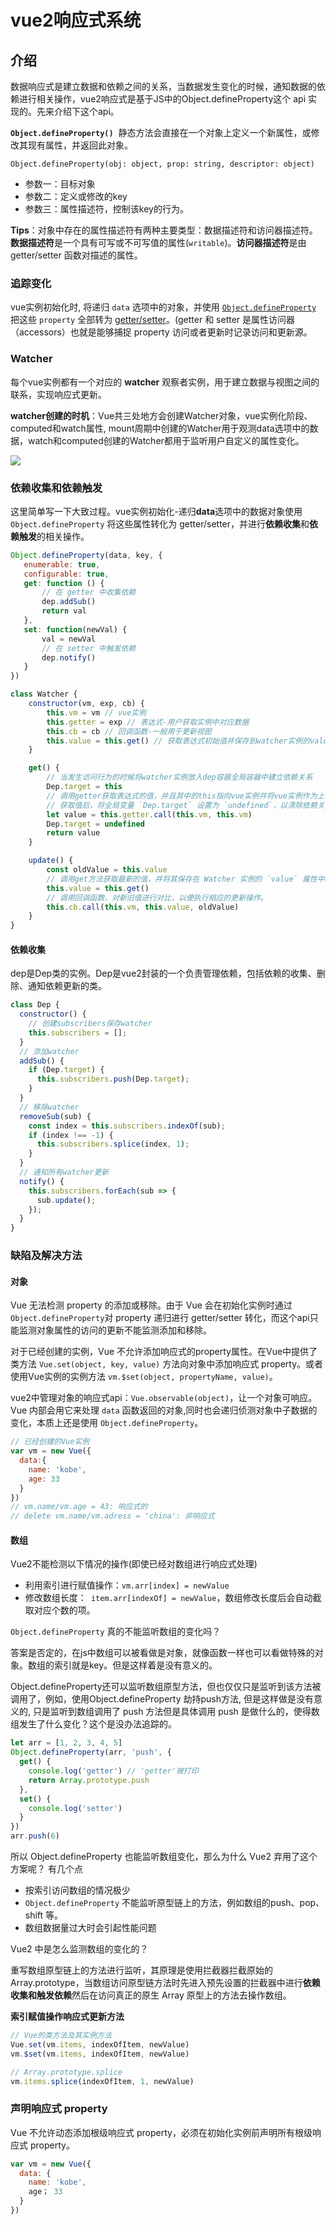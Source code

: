 # vue2响应式系统

## 介绍

数据响应式是建立数据和依赖之间的关系，当数据发生变化的时候，通知数据的依赖进行相关操作，vue2响应式是基于JS中的Object.defineProperty这个 api 实现的。先来介绍下这个api。

**`Object.defineProperty()`**  静态方法会直接在一个对象上定义一个新属性，或修改其现有属性，并返回此对象。

`Object.defineProperty(obj: object, prop: string, descriptor: object)
`
- 参数一：目标对象
- 参数二：定义或修改的key
- 参数三：属性描述符，控制该key的行为。

**Tips**：对象中存在的属性描述符有两种主要类型：数据描述符和访问器描述符。**数据描述符**是一个具有可写或不可写值的属性(`writable`)。**访问器描述符**是由 getter/setter 函数对描述的属性。

### 追踪变化
vue实例初始化时, 将递归 `data` 选项中的对象，并使用 [`Object.defineProperty`](https://developer.mozilla.org/zh-CN/docs/Web/JavaScript/Reference/Global_Objects/Object/defineProperty) 把这些 `property` 全部转为 [getter/setter](https://developer.mozilla.org/zh-CN/docs/Web/JavaScript/Guide/Working_with_Objects#定义_getters_与_setters)。(getter 和 setter 是属性访问器（accessors）也就是能够捕捉 property 访问或者更新时记录访问和更新源。

### Watcher
每个vue实例都有一个对应的 **watcher** 观察者实例，用于建立数据与视图之间的联系，实现响应式更新。

**watcher创建的时机**：Vue共三处地方会创建Watcher对象，vue实例化阶段、computed和watch属性, mount周期中创建的Watcher用于观测data选项中的数据，watch和computed创建的Watcher都用于监听用户自定义的属性变化。

![](/Snipaste_2024-04-13_14-25-25.png)

### 依赖收集和依赖触发
这里简单写一下大致过程。vue实例初始化-递归**data**选项中的数据对象使用 `Object.defineProperty` 将这些属性转化为 getter/setter，并进行**依赖收集**和**依赖触发**的相关操作。

```js
Object.defineProperty(data, key, {
   enumerable: true,
   configurable: true,
   get: function () {
       // 在 getter 中收集依赖
       dep.addSub()
       return val
   },
   set: function(newVal) {
       val = newVal
       // 在 setter 中触发依赖
       dep.notify()
   }
}) 
```
```js
class Watcher {
    constructor(vm, exp, cb) {
        this.vm = vm // vue实例
        this.getter = exp // 表达式-用户获取实例中对应数据
        this.cb = cb // 回调函数-一般用于更新视图
        this.value = this.get() // 获取表达式初始值并保存到watcher实例的value中
    }

    get() {
        // 当发生访问行为的时候将watcher实例放入dep容器全局容器中建立依赖关系
        Dep.target = this 
        // 调用getter获取表达式的值，并且其中的this指向vue实例并将vue实例作为上下文传入，表达式可以正确访问到 Vue 实例的数据。
        // 获取值后，将全局变量 `Dep.target` 设置为 `undefined`，以清除依赖关系，避免影响后续的数据访问。因为这个这个依赖已经被保存到dep中了，这个过程发生在依赖收集阶段。
        let value = this.getter.call(this.vm, this.vm) 
        Dep.target = undefined 
        return value
    }

    update() {
        const oldValue = this.value
        // 调用get方法获取最新的值，并将其保存在 Watcher 实例的 `value` 属性中。
        this.value = this.get()
        // 调用回调函数，对新旧值进行对比，以便执行相应的更新操作。
        this.cb.call(this.vm, this.value, oldValue)
    }
}

```
#### 依赖收集
dep是Dep类的实例。Dep是vue2封装的一个负责管理依赖，包括依赖的收集、删除、通知依赖更新的类。

```js
class Dep {
  constructor() {
    // 创建subscribers保存watcher
    this.subscribers = [];
  }
  // 添加watcher
  addSub() {
    if (Dep.target) {
      this.subscribers.push(Dep.target);
    }
  }
  // 移除watcher
  removeSub(sub) {
    const index = this.subscribers.indexOf(sub);
    if (index !== -1) {
      this.subscribers.splice(index, 1);
    }
  }
  // 通知所有watcher更新
  notify() {
    this.subscribers.forEach(sub => {
      sub.update();
    });
  }
}
```

### 缺陷及解决方法

#### 对象

Vue 无法检测 property 的添加或移除。由于 Vue 会在初始化实例时通过`Object.defineProperty`对 property 递归进行 getter/setter 转化，而这个api只能监测对象属性的访问的更新不能监测添加和移除。

对于已经创建的实例，Vue 不允许添加响应式的property属性。在Vue中提供了类方法 `Vue.set(object, key, value)` 方法向对象中添加响应式 property。或者使用Vue实例的实例方法  `vm.$set(object, propertyName, value)`。

vue2中管理对象的响应式api：`Vue.observable(object)`，让一个对象可响应。Vue 内部会用它来处理 `data` 函数返回的对象,同时也会递归侦测对象中子数据的变化，本质上还是使用 `Object.defineProperty`。

```js
// 已经创建的Vue实例
var vm = new Vue({
  data:{
    name: 'kobe',
    age: 33
  }
})
// vm.name/vm.age = 43: 响应式的
// delete vm.name/vm.adress = 'china': 非响应式
```

#### 数组

Vue2不能检测以下情况的操作(即使已经对数组进行响应式处理)

- 利用索引进行赋值操作：`vm.arr[index] = newValue`
- 修改数组长度：` item.arr[indexOf] = newValue`，数组修改长度后会自动截取对应个数的项。

`Object.defineProperty` 真的不能监听数组的变化吗？

答案是否定的，在js中数组可以被看做是对象，就像函数一样也可以看做特殊的对象。数组的索引就是key。但是这样着是没有意义的。

Object.defineProperty还可以监听数组原型方法，但也仅仅只是监听到该方法被调用了，例如，使用Object.defineProperty 劫持push方法, 但是这样做是没有意义的, 只是监听到数组调用了 push 方法但是具体调用 push 是做什么的，使得数组发生了什么变化？这个是没办法追踪的。


```js
let arr = [1, 2, 3, 4, 5]
Object.defineProperty(arr, 'push', {
  get() {
    console.log('getter') // 'getter'被打印
    return Array.prototype.push
  },
  set() {
    console.log('setter')
  }
})
arr.push(6)
```

所以 Object.defineProperty 也能监听数组变化，那么为什么 Vue2 弃用了这个方案呢？
有几个点
- 按索引访问数组的情况极少
- `Object.defineProperty` 不能监听原型链上的方法，例如数组的push、pop、shift 等。
- 数组数据量过大时会引起性能问题

Vue2 中是怎么监测数组的变化的？

重写数组原型链上的方法进行监听，其原理是使用拦截器拦截原始的 Array.prototype，当数组访问原型链方法时先进入预先设置的拦截器中进行**依赖收集和触发依赖**然后在访问真正的原生 Array 原型上的方法去操作数组。

**索引赋值操作响应式更新方法**

```js
// Vue的类方法及其实例方法
Vue.set(vm.items, indexOfItem, newValue)
vm.$set(vm.items, indexOfItem, newValue)

// Array.prototype.splice
vm.items.splice(indexOfItem, 1, newValue)
```



### 声明响应式  property

Vue 不允许动态添加根级响应式 property，必须在初始化实例前声明所有根级响应式 property。

```js
var vm = new Vue({
  data: {
    name: 'kobe',
    age； 33
  }
})
```